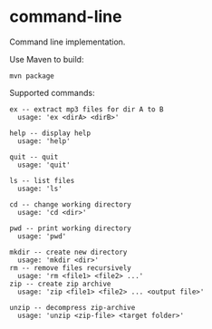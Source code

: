 # command-line
Command line implementation.

Use Maven to build:

    mvn package
    
Supported commands:

    ex -- extract mp3 files for dir A to B
      usage: 'ex <dirA> <dirB>'

    help -- display help
      usage: 'help'

    quit -- quit
      usage: 'quit'

    ls -- list files
      usage: 'ls'

    cd -- change working directory
      usage: 'cd <dir>'

    pwd -- print working directory
      usage: 'pwd'

    mkdir -- create new directory
      usage: 'mkdir <dir>'
    rm -- remove files recursively
      usage: 'rm <file1> <file2> ...'
    zip -- create zip archive
      usage: 'zip <file1> <file2> ... <output file>'

    unzip -- decompress zip-archive
      usage: 'unzip <zip-file> <target folder>'
